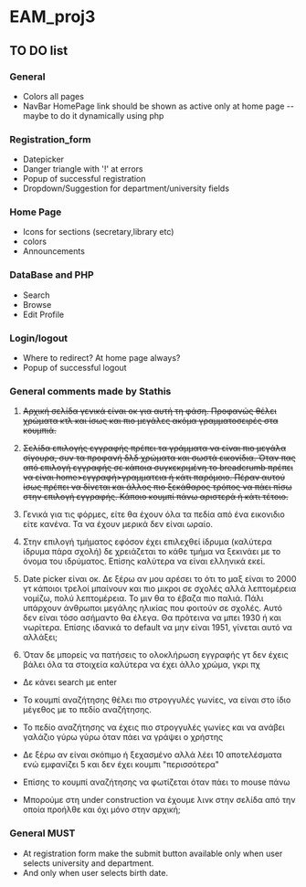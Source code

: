 # EAM_proj3

## TO DO list

### General
* Colors all pages
* NavBar HomePage link should be shown as active only at home page -- maybe to
do it dynamically using php

### Registration_form
* Datepicker
* Danger triangle with '!' at errors
* Popup of successful registration
* Dropdown/Suggestion for department/university fields

### Home Page
* Icons for sections (secretary,library etc)
* colors
* Announcements

### DataBase and PHP
* Search
* Browse
* Edit Profile

### Login/logout
* Where to redirect? At home page always?
* Popup of successful logout

### General comments made by Stathis
1. ~~Αρχική σελίδα γενικά είναι οκ για αυτή τη φάση. Προφανώς θέλει χρώματα κτλ και ίσως και πιο μεγάλες ακόμα γραμματοσειρές στα κουμπιά.~~

2. ~~Σελίδα επιλογής εγγραφής πρέπει τα γράμματα να είναι πιο μεγάλα σίγουρα, συν τα προφανή δλδ χρώματα και σωστά εικονίδια. Όταν πας από επιλογή εγγραφής σε κάποια συγκεκριμένη το breadcrumb πρέπει να είναι home>εγγραφή>γραμματεια ή κάτι παρόμοιο. Πέραν αυτού ίσως πρέπει να δίνεται και άλλος πιο ξεκάθαρος τρόπος να πάει πίσω στην επιλογή εγγραφής. Κάποιο κουμπί πάνω αριστερά ή κάτι τέτοιο.~~

3. Γενικά για τις φόρμες, είτε θα έχουν όλα τα πεδία από ένα εικονιδιο είτε κανένα. Τα να έχουν μερικά δεν είναι ωραίο.

4. Στην επιλογή τμήματος εφόσον έχει επιλεχθεί ίδρυμα (καλύτερα ίδρυμα πάρα σχολή) δε χρειάζεται το κάθε τμήμα να ξεκινάει με το όνομα του ιδρύματος. Επίσης καλύτερα να είναι ελληνικά εκεί.

5. Date picker είναι οκ. Δε ξέρω αν μου αρέσει το ότι το μαξ είναι το 2000 γτ κάποιοι τρελοί μπαίνουν και πιο μικροι σε σχολές αλλά λεπτομέρεια νομίζω, πολύ λεπτομέρεια. Το μιν θα το έβαζα πιο παλιά. Πάλι υπάρχουν άνθρωποι μεγάλης ηλικίας που φοιτούν σε σχολές. Αυτό δεν είναι τόσο ασήμαντο θα έλεγα. Θα πρότεινα να μπει 1930 ή και νωρίτερα. Επίσης ιδανικά το default να μην είναι 1951, γίνεται αυτό να αλλάξει;

6. Όταν δε μπορείς να πατήσεις το ολοκλήρωση εγγραφής γτ δεν έχεις βάλει όλα τα στοιχεία καλύτερα να έχει άλλο χρώμα, γκρι πχ

* Δε κάνει search με enter

* To κουμπί αναζήτησης θέλει πιο στρογγυλές γωνίες, να είναι στο ίδιο μέγεθος με το πεδίο αναζήτησης.

* Το πεδίο αναζήτησης να έχεις πιο στρογγυλές γωνίες και να ανάβει γαλάζιο γύρω γύρω όταν πάει να γράψει ο χρήστης

* Δε ξέρω αν είναι σκόπιμο ή ξεχασμένο αλλά λέει 10 αποτελέσματα ενώ εμφανίζει 5 και δεν έχει κουμπι "περισσότερα"

* Επίσης το κουμπί αναζήτησης να φωτίζεται όταν πάει το mouse πάνω

* Μπορούμε στη under construction να έχουμε λινκ στην σελίδα από την οποία προήλθε και όχι μόνο στην αρχική;

### General MUST
* At registration form make the submit button available only when user selects university and department.
* And only when user selects birth date.
